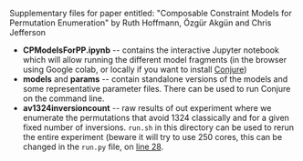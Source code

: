 Supplementary files for paper entitled: "Composable Constraint Models for Permutation Enumeration" by Ruth Hoffmann, Özgür Akgün and Chris Jefferson

- **CPModelsForPP.ipynb** -- contains the interactive Jupyter notebook which will allow running the different model fragments (in the browser using Google colab, or locally if you want to install [Conjure](https://conjure-cp.github.io/))
- **models** and **params** -- contain standalone versions of the models and some representative parameter files. There can be used to run Conjure on the command line.
- **av1324inversioncount** -- raw results of out experiment where we enumerate the permutations that avoid $1324$ classically and for a given fixed number of inversions. `run.sh` in this directory can be used to rerun the entire experiment (beware it will try to use 250 cores, this can be changed in the `run.py` file, on [line 28](https://github.com/stacs-cp/composable-permutation-patterns/blob/1fec32c9b8f60de7483837f4c2e6014a4427be04/av1324inversioncount/run.py#L28).

